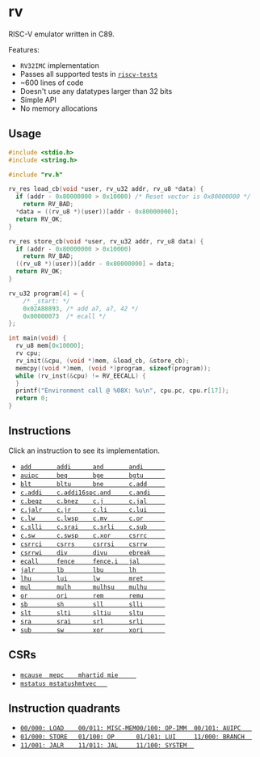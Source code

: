 # rv

RISC-V emulator written in C89.

Features:
- `RV32IMC` implementation
- Passes all supported tests in [`riscv-tests`](https://github.com/riscv/riscv-tests)
- ~600 lines of code
- Doesn't use any datatypes larger than 32 bits
- Simple API
- No memory allocations

## Usage

```c
#include <stdio.h>
#include <string.h>

#include "rv.h"

rv_res load_cb(void *user, rv_u32 addr, rv_u8 *data) {
  if (addr - 0x80000000 > 0x10000) /* Reset vector is 0x80000000 */
    return RV_BAD;
  *data = ((rv_u8 *)(user))[addr - 0x80000000];
  return RV_OK;
}

rv_res store_cb(void *user, rv_u32 addr, rv_u8 data) {
  if (addr - 0x80000000 > 0x10000)
    return RV_BAD;
  ((rv_u8 *)(user))[addr - 0x80000000] = data;
  return RV_OK;
}

rv_u32 program[4] = {
    /* _start: */
    0x02A88893, /* add a7, a7, 42 */
    0x00000073  /* ecall */
};

int main(void) {
  rv_u8 mem[0x10000];
  rv cpu;
  rv_init(&cpu, (void *)mem, &load_cb, &store_cb);
  memcpy((void *)mem, (void *)program, sizeof(program));
  while (rv_inst(&cpu) != RV_EECALL) {
  }
  printf("Environment call @ %08X: %u\n", cpu.pc, cpu.r[17]);
  return 0;
}
```

## Instructions

Click an instruction to see its implementation.

- [`add       `](rv.c#L426)[`addi      `](rv.c#L426)[`and       `](rv.c#L440)[`andi      `](rv.c#L440)
- [`auipc     `](rv.c#L512)[`beq       `](rv.c#L382)[`bge       `](rv.c#L385)[`bgtu      `](rv.c#L387)
- [`blt       `](rv.c#L384)[`bltu      `](rv.c#L386)[`bne       `](rv.c#L383)[`c.add     `](rv.c#L297)
- [`c.addi    `](rv.c#L238)[`c.addi16sp`](rv.c#L245)[`c.and     `](rv.c#L266)[`c.andi    `](rv.c#L257)
- [`c.beqz    `](rv.c#L276)[`c.bnez    `](rv.c#L278)[`c.j       `](rv.c#L274)[`c.jal     `](rv.c#L240)
- [`c.jalr    `](rv.c#L294)[`c.jr      `](rv.c#L289)[`c.li      `](rv.c#L242)[`c.lui     `](rv.c#L247)
- [`c.lw      `](rv.c#L230)[`c.lwsp    `](rv.c#L286)[`c.mv      `](rv.c#L291)[`c.or      `](rv.c#L264)
- [`c.slli    `](rv.c#L284)[`c.srai    `](rv.c#L255)[`c.srli    `](rv.c#L253)[`c.sub     `](rv.c#L260)
- [`c.sw      `](rv.c#L232)[`c.swsp    `](rv.c#L299)[`c.xor     `](rv.c#L262)[`csrrc     `](rv.c#L488)
- [`csrrci    `](rv.c#L488)[`csrrs     `](rv.c#L482)[`csrrsi    `](rv.c#L482)[`csrrw     `](rv.c#L473)
- [`csrrwi    `](rv.c#L473)[`div       `](rv.c#L458)[`divu      `](rv.c#L460)[`ebreak    `](rv.c#L501)
- [`ecall     `](rv.c#L498)[`fence     `](rv.c#L404)[`fence.i   `](rv.c#L408)[`jal       `](rv.c#L412)
- [`jalr      `](rv.c#L397)[`lb        `](rv.c#L332)[`lbu       `](rv.c#L340)[`lh        `](rv.c#L335)
- [`lhu       `](rv.c#L343)[`lui       `](rv.c#L514)[`lw        `](rv.c#L338)[`mret      `](rv.c#L496)
- [`mul       `](rv.c#L445)[`mulh      `](rv.c#L445)[`mulhsu    `](rv.c#L445)[`mulhu     `](rv.c#L445)
- [`or        `](rv.c#L438)[`ori       `](rv.c#L438)[`rem       `](rv.c#L462)[`remu      `](rv.c#L464)
- [`sb        `](rv.c#L363)[`sh        `](rv.c#L365)[`sll       `](rv.c#L428)[`slli      `](rv.c#L428)
- [`slt       `](rv.c#L430)[`slti      `](rv.c#L430)[`sltiu     `](rv.c#L432)[`sltu      `](rv.c#L432)
- [`sra       `](rv.c#L436)[`srai      `](rv.c#L436)[`srl       `](rv.c#L436)[`srli      `](rv.c#L436)
- [`sub       `](rv.c#L426)[`sw        `](rv.c#L367)[`xor       `](rv.c#L434)[`xori      `](rv.c#L434)

## CSRs

- [`mcause  `](rv.c#L112)[`mepc    `](rv.c#L110)[`mhartid `](rv.c#L100)[`mie     `](rv.c#L104)
- [`mstatus `](rv.c#L106)[`mstatush`](rv.c#L108)[`mtvec   `](rv.c#L102)

## Instruction quadrants
- [`00/000: LOAD    `](rv.c#L324)[`00/011: MISC-MEM`](rv.c#L403)[`00/100: OP-IMM  `](rv.c#L417)[`00/101: AUIPC   `](rv.c#L511)
- [`01/000: STORE   `](rv.c#L356)[`01/100: OP      `](rv.c#L418)[`01/101: LUI     `](rv.c#L513)[`11/000: BRANCH  `](rv.c#L377)
- [`11/001: JALR    `](rv.c#L396)[`11/011: JAL     `](rv.c#L411)[`11/100: SYSTEM  `](rv.c#L470)
